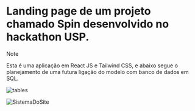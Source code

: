# Landing page de um projeto chamado Spin desenvolvido no hackathon USP.

> [!NOTE]
> Esta é uma aplicação em React JS e Tailwind CSS, e abaixo segue o planejamento de uma futura ligação do modelo com banco de dados em SQL.

  ![tables](https://github.com/user-attachments/assets/ce2a73a1-39e2-42c2-a915-906294eb955d)


  ![SistemaDoSite](https://github.com/user-attachments/assets/4f0b22ac-64f5-479e-bd90-c1898fb7e327)
